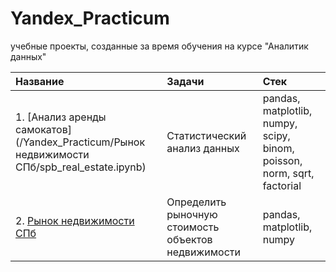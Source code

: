 # Yandex_Practicum
учебные проекты, созданные за время обучения на курсе "Аналитик данных"


|Название                                                         | Задачи                        | Стек                                                                      |
| :--------------------------------------------------------       | :---------------------------- | :------------------------------------------------------------------------ |
| 1. [Анализ аренды самокатов](/Yandex_Practicum/Рынок недвижимости СПб/spb_real_estate.ipynb)        | Статистический анализ данных  |  pandas, matplotlib, numpy, scipy, binom, poisson, norm, sqrt, factorial  |
| 2. [Рынок недвижимости СПб](/spb_real_estate.ipynb)             | Определить рыночную стоимость объектов недвижимости | pandas, matplotlib, numpy                           |

